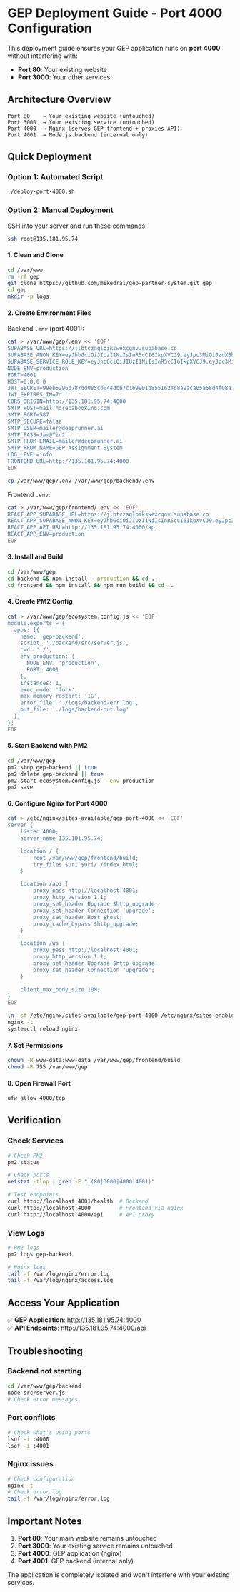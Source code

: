 # GEP Deployment Guide - Port 4000 Configuration

This deployment guide ensures your GEP application runs on **port 4000** without interfering with:
- **Port 80**: Your existing website
- **Port 3000**: Your other services

## Architecture Overview

```
Port 80    → Your existing website (untouched)
Port 3000  → Your existing service (untouched)
Port 4000  → Nginx (serves GEP frontend + proxies API)
Port 4001  → Node.js backend (internal only)
```

## Quick Deployment

### Option 1: Automated Script
```bash
./deploy-port-4000.sh
```

### Option 2: Manual Deployment

SSH into your server and run these commands:

```bash
ssh root@135.181.95.74
```

#### 1. Clean and Clone
```bash
cd /var/www
rm -rf gep
git clone https://github.com/mikedrai/gep-partner-system.git gep
cd gep
mkdir -p logs
```

#### 2. Create Environment Files

Backend `.env` (port 4001):
```bash
cat > /var/www/gep/.env << 'EOF'
SUPABASE_URL=https://jlbtczaqlbikswexcqnv.supabase.co
SUPABASE_ANON_KEY=eyJhbGciOiJIUzI1NiIsInR5cCI6IkpXVCJ9.eyJpc3MiOiJzdXBhYmFzZSIsInJlZiI6ImpsYnRjemFxbGJpa3N3ZXhjcW52Iiwicm9sZSI6ImFub24iLCJpYXQiOjE3NTMyMTg2NDgsImV4cCI6MjA2ODc5NDY0OH0.9f0HvhjNaJu1oftxSt7UiDeF6L9y1Dyi4_K95U649hU
SUPABASE_SERVICE_ROLE_KEY=eyJhbGciOiJIUzI1NiIsInR5cCI6IkpXVCJ9.eyJpc3MiOiJzdXBhYmFzZSIsInJlZiI6ImpsYnRjemFxbGJpa3N3ZXhjcW52Iiwicm9sZSI6InNlcnZpY2Vfcm9sZSIsImlhdCI6MTc1MzIxODY0OCwiZXhwIjoyMDY4Nzk0NjQ4fQ.awjd3-E8JYi61_Vdd0N2S3NWHy-V_JiOS8hFq43fNUI
NODE_ENV=production
PORT=4001
HOST=0.0.0.0
JWT_SECRET=99eb5296b787dd085cb044dbb7c169901b8551624d8a9aca05a68d4f08a1cc39
JWT_EXPIRES_IN=7d
CORS_ORIGIN=http://135.181.95.74:4000
SMTP_HOST=mail.horecabooking.com
SMTP_PORT=587
SMTP_SECURE=false
SMTP_USER=mailer@deeprunner.ai
SMTP_PASS=Jam@Tic2
SMTP_FROM_EMAIL=mailer@deeprunner.ai
SMTP_FROM_NAME=GEP Assignment System
LOG_LEVEL=info
FRONTEND_URL=http://135.181.95.74:4000
EOF

cp /var/www/gep/.env /var/www/gep/backend/.env
```

Frontend `.env`:
```bash
cat > /var/www/gep/frontend/.env << 'EOF'
REACT_APP_SUPABASE_URL=https://jlbtczaqlbikswexcqnv.supabase.co
REACT_APP_SUPABASE_ANON_KEY=eyJhbGciOiJIUzI1NiIsInR5cCI6IkpXVCJ9.eyJpc3MiOiJzdXBhYmFzZSIsInJlZiI6ImpsYnRjemFxbGJpa3N3ZXhjcW52Iiwicm9sZSI6ImFub24iLCJpYXQiOjE3NTMyMTg2NDgsImV4cCI6MjA2ODc5NDY0OH0.9f0HvhjNaJu1oftxSt7UiDeF6L9y1Dyi4_K95U649hU
REACT_APP_API_URL=http://135.181.95.74:4000/api
REACT_APP_ENV=production
EOF
```

#### 3. Install and Build
```bash
cd /var/www/gep
cd backend && npm install --production && cd ..
cd frontend && npm install && npm run build && cd ..
```

#### 4. Create PM2 Config
```bash
cat > /var/www/gep/ecosystem.config.js << 'EOF'
module.exports = {
  apps: [{
    name: 'gep-backend',
    script: './backend/src/server.js',
    cwd: './',
    env_production: {
      NODE_ENV: 'production',
      PORT: 4001
    },
    instances: 1,
    exec_mode: 'fork',
    max_memory_restart: '1G',
    error_file: './logs/backend-err.log',
    out_file: './logs/backend-out.log'
  }]
};
EOF
```

#### 5. Start Backend with PM2
```bash
cd /var/www/gep
pm2 stop gep-backend || true
pm2 delete gep-backend || true
pm2 start ecosystem.config.js --env production
pm2 save
```

#### 6. Configure Nginx for Port 4000
```bash
cat > /etc/nginx/sites-available/gep-port-4000 << 'EOF'
server {
    listen 4000;
    server_name 135.181.95.74;

    location / {
        root /var/www/gep/frontend/build;
        try_files $uri $uri/ /index.html;
    }

    location /api {
        proxy_pass http://localhost:4001;
        proxy_http_version 1.1;
        proxy_set_header Upgrade $http_upgrade;
        proxy_set_header Connection 'upgrade';
        proxy_set_header Host $host;
        proxy_cache_bypass $http_upgrade;
    }

    location /ws {
        proxy_pass http://localhost:4001;
        proxy_http_version 1.1;
        proxy_set_header Upgrade $http_upgrade;
        proxy_set_header Connection "upgrade";
    }

    client_max_body_size 10M;
}
EOF

ln -sf /etc/nginx/sites-available/gep-port-4000 /etc/nginx/sites-enabled/
nginx -t
systemctl reload nginx
```

#### 7. Set Permissions
```bash
chown -R www-data:www-data /var/www/gep/frontend/build
chmod -R 755 /var/www/gep
```

#### 8. Open Firewall Port
```bash
ufw allow 4000/tcp
```

## Verification

### Check Services
```bash
# Check PM2
pm2 status

# Check ports
netstat -tlnp | grep -E ":(80|3000|4000|4001)"

# Test endpoints
curl http://localhost:4001/health  # Backend
curl http://localhost:4000         # Frontend via nginx
curl http://localhost:4000/api     # API proxy
```

### View Logs
```bash
# PM2 logs
pm2 logs gep-backend

# Nginx logs
tail -f /var/log/nginx/error.log
tail -f /var/log/nginx/access.log
```

## Access Your Application

✅ **GEP Application**: http://135.181.95.74:4000  
✅ **API Endpoints**: http://135.181.95.74:4000/api

## Troubleshooting

### Backend not starting
```bash
cd /var/www/gep/backend
node src/server.js
# Check error messages
```

### Port conflicts
```bash
# Check what's using ports
lsof -i :4000
lsof -i :4001
```

### Nginx issues
```bash
# Check configuration
nginx -t
# Check error log
tail -f /var/log/nginx/error.log
```

## Important Notes

1. **Port 80**: Your main website remains untouched
2. **Port 3000**: Your existing service remains untouched
3. **Port 4000**: GEP application (nginx)
4. **Port 4001**: GEP backend (internal only)

The application is completely isolated and won't interfere with your existing services.